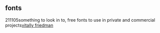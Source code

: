 <article><h2>fonts</h2><time><span class="day">2</span><span class="month">11</span><span class="year">105</span></time>something to look in to, free fonts to use in private and commercial projects<a href="http://www.alvit.de/blog/article/20-best-license-free-official-fonts">vitally friedman</a></article>